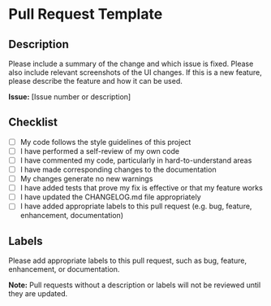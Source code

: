 # Pull Request Template

## Description

Please include a summary of the change and which issue is fixed. Please also include relevant screenshots of the UI changes. If this is a new feature, please describe the feature and how it can be used.

**Issue:** [Issue number or description]

## Checklist

- [ ] My code follows the style guidelines of this project
- [ ] I have performed a self-review of my own code
- [ ] I have commented my code, particularly in hard-to-understand areas
- [ ] I have made corresponding changes to the documentation
- [ ] My changes generate no new warnings
- [ ] I have added tests that prove my fix is effective or that my feature works
- [ ] I have updated the CHANGELOG.md file appropriately
- [ ] I have added appropriate labels to this pull request (e.g. bug, feature, enhancement, documentation)

## Labels

Please add appropriate labels to this pull request, such as bug, feature, enhancement, or documentation.

**Note:** Pull requests without a description or labels will not be reviewed until they are updated.
